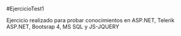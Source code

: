 #EjercicioTest1

Ejercicio realizado para probar conocimientos en ASP.NET, Telerik ASP.NET, Bootsrap 4, MS SQL y JS-JQUERY
